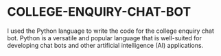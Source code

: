 # COLLEGE-ENQUIRY-CHAT-BOT
I used the Python language to write the code for the college enquiry chat bot. Python is a versatile and popular language that is well-suited for developing chat bots and other artificial intelligence (AI) applications.
